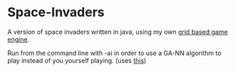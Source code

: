 # Space-Invaders
A version of space invaders written in java, using my own [grid based game engine](https://github.com/hii488/Gridbased-Engine/tree/master).

Run from the command line with -ai in order to use a GA-NN algorithm to play instead of you yourself playing. (uses [this](https://github.com/hii488/AI-Base-GANN))

